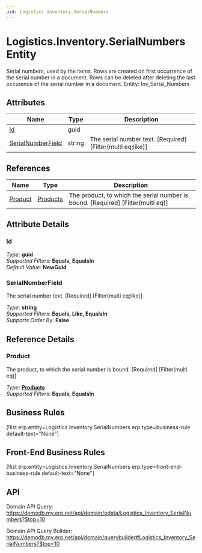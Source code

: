```yaml
---
uid: Logistics.Inventory.SerialNumbers
---
```

# Logistics.Inventory.SerialNumbers Entity

Serial numbers, used by the items. Rows are created on first occurrence of the serial number in a document. Rows can be deleted after deleting the last occurence of the serial number in a document. Entity: Inv_Serial_Numbers

## Attributes

| Name | Type | Description |
| ---- | ---- | --- |
| [Id](Logistics.Inventory.SerialNumbers.md#id) | guid |  
| [SerialNumberField](Logistics.Inventory.SerialNumbers.md#serialnumberfield) | string | The serial number text. [Required] [Filter(multi eq;like)] 

## References

| Name | Type | Description |
| ---- | ---- | --- |
| [Product](Logistics.Inventory.SerialNumbers.md#product) | [Products](General.Products.Products.md) | The product, to which the serial number is bound. [Required] [Filter(multi eq)] |


## Attribute Details

### Id

_Type_: **guid**  
_Supported Filters_: **Equals, EqualsIn**  
_Default Value_: **NewGuid**  

### SerialNumberField

The serial number text. [Required] [Filter(multi eq;like)]

_Type_: **string**  
_Supported Filters_: **Equals, Like, EqualsIn**  
_Supports Order By_: **False**  


## Reference Details

### Product

The product, to which the serial number is bound. [Required] [Filter(multi eq)]

_Type_: **[Products](General.Products.Products.md)**  
_Supported Filters_: **Equals, EqualsIn**  



## Business Rules

[!list erp.entity=Logistics.Inventory.SerialNumbers erp.type=business-rule default-text="None"]

## Front-End Business Rules

[!list erp.entity=Logistics.Inventory.SerialNumbers erp.type=front-end-business-rule default-text="None"]

## API

Domain API Query:
<https://demodb.my.erp.net/api/domain/odata/Logistics_Inventory_SerialNumbers?$top=10>

Domain API Query Builder:
<https://demodb.my.erp.net/api/domain/querybuilder#Logistics_Inventory_SerialNumbers?$top=10>

